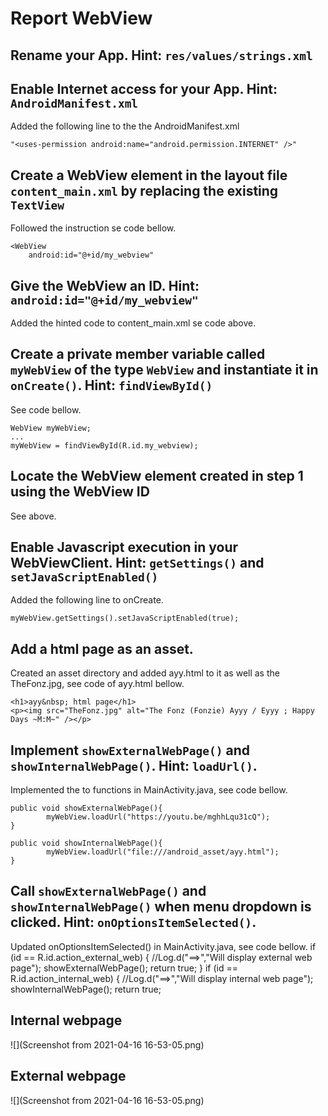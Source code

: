 
# Report WebView ##
## Rename your App. Hint: `res/values/strings.xml`

## Enable Internet access for your App. Hint: `AndroidManifest.xml`
Added the following line to the the AndroidManifest.xml 

    "<uses-permission android:name="android.permission.INTERNET" />"

## Create a WebView element in the layout file `content_main.xml` by replacing the existing `TextView`
Followed the instruction se code bellow.

    <WebView
        android:id="@+id/my_webview"

## Give the WebView an ID. Hint: `android:id="@+id/my_webview"`
Added the hinted code to content_main.xml se code above.

## Create a private member variable called `myWebView` of the type `WebView` and instantiate it in `onCreate()`. Hint: `findViewById()`
See code bellow.
    
    WebView myWebView;
    ...
    myWebView = findViewById(R.id.my_webview);

## Locate the WebView element created in step 1 using the WebView ID
See above.

## Enable Javascript execution in your WebViewClient. Hint: `getSettings()` and `setJavaScriptEnabled()`
Added the following line to onCreate. 

    myWebView.getSettings().setJavaScriptEnabled(true);

## Add a html page as an asset.
Created an asset directory and added ayy.html to it as well as the TheFonz.jpg, see code of ayy.html bellow.

    <h1>ayy&nbsp; html page</h1>
    <p><img src="TheFonz.jpg" alt="The Fonz (Fonzie) Ayyy / Eyyy ; Happy Days ~M:M~" /></p>

## Implement `showExternalWebPage()` and `showInternalWebPage()`. Hint: `loadUrl()`.
Implemented the to functions in MainActivity.java, see code bellow.

    public void showExternalWebPage(){
            myWebView.loadUrl("https://youtu.be/mghhLqu31cQ");
    }

    public void showInternalWebPage(){
            myWebView.loadUrl("file:///android_asset/ayy.html");
    }

## Call `showExternalWebPage()` and `showInternalWebPage()` when menu dropdown is clicked. Hint: `onOptionsItemSelected()`.
Updated onOptionsItemSelected() in MainActivity.java, see code bellow.
        if (id == R.id.action_external_web) {
            //Log.d("==>","Will display external web page");
            showExternalWebPage();
            return true;
        }
        if (id == R.id.action_internal_web) {
            //Log.d("==>","Will display internal web page");
            showInternalWebPage();
            return true;


## Internal webpage
![](Screenshot from 2021-04-16 16-53-05.png)

## External webpage
![](Screenshot from 2021-04-16 16-53-05.png)


